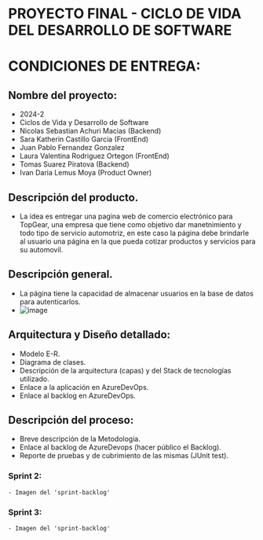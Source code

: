 # PROYECTO FINAL - CICLO DE VIDA DEL DESARROLLO DE SOFTWARE

# CONDICIONES DE ENTREGA:
## Nombre del proyecto:
- 2024-2
- Ciclos de Vida y Desarrollo de Software
- Nicolas Sebastian Achuri Macias (Backend)
- Sara Katherin Castillo Garcia (FrontEnd)
- Juan Pablo Fernandez Gonzalez 
- Laura Valentina Rodriguez Ortegon (FrontEnd)
- Tomas Suarez Piratova (Backend)
- Ivan Daria Lemus Moya (Product Owner)

## Descripción del producto.
 - La idea es entregar una pagina web de comercio electrónico para TopGear, una empresa que tiene como objetivo dar manetnimiento y todo tipo de servicio automotriz, en este caso la página debe brindarle al usuario una página en la que pueda cotizar productos y servicios para su automovil.

## Descripción general.
- La página tiene la capacidad de almacenar usuarios en la base de datos para autenticarlos.
- ![image](https://github.com/lilP0x/cvds-2024-I-prj-final/assets/143991834/0074b06b-3a0e-4960-b161-87e0aecbeb02)


## Arquitectura y Diseño detallado:
 - Modelo E-R.
 - Diagrama de clases.
 - Descripción de la arquitectura (capas) y del Stack de tecnologías utilizado.
 - Enlace a la aplicación en AzureDevOps.
 - Enlace al backlog en AzureDevOps.

## Descripción del proceso:
 - Breve descripción de la Metodología.
 - Enlace al backlog de AzureDevops (hacer público el Backlog).
 - Reporte de pruebas y de cubrimiento de las mismas (JUnit test).
 
### Sprint 2:
    - Imagen del 'sprint-backlog'

### Sprint 3:
    - Imagen del 'sprint-backlog'


